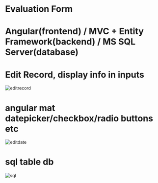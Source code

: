 # Evaluation Form
# Angular(frontend) / MVC + Entity Framework(backend) / MS SQL Server(database)

# Edit Record, display info in inputs
![editrecord](https://user-images.githubusercontent.com/76429727/115951364-f8f91580-a512-11eb-9c06-5bb77b803e3e.png)

# angular mat datepicker/checkbox/radio buttons etc
![editdate](https://user-images.githubusercontent.com/76429727/115951363-f696bb80-a512-11eb-9998-c65b4c87fa09.png)

# sql table db
![sql](https://user-images.githubusercontent.com/76429727/115951365-f8f91580-a512-11eb-8b20-51d70f2e05a9.png)
